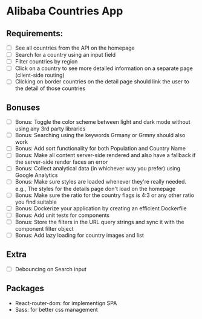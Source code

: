 # Alibaba Countries App

## Requirements:

-  [ ] See all countries from the API on the homepage
-  [ ] Search for a country using an input field
-  [ ] Filter countries by region
-  [ ] Click on a country to see more detailed information on a separate page (client-side routing)
-  [ ] Clicking on border countries on the detail page should link the user to the detail of those countries

## Bonuses

-  [ ] Bonus: Toggle the color scheme between light and dark mode without using any 3rd party libraries
-  [ ] Bonus: Searching using the keywords Grmany or Grmny should also work
-  [ ] Bonus: Add sort functionality for both Population and Country Name
-  [ ] Bonus: Make all content server-side rendered and also have a fallback if the server-side render faces an error
-  [ ] Bonus: Collect analytical data (in whichever way you prefer) using Google Analytics
-  [ ] Bonus: Make sure styles are loaded whenever they're really needed. e.g., The styles for the details page don't load on the homepage
-  [ ] Bonus: Make sure the ratio for the country flags is 4:3 or any other ratio you find suitable
-  [ ] Bonus: Dockerize your application by creating an efficient Dockerfile
-  [ ] Bonus: Add unit tests for components
-  [ ] Bonus: Store the filters in the URL query strings and sync it with the component filter object
-  [ ] Bonus: Add lazy loading for country images and list

## Extra

-  [ ] Debouncing on Search input

## Packages

-  React-router-dom: for implementign SPA
-  Sass: for better css management
<!-- - React-query: For managing side-effects of any Http Request -->
